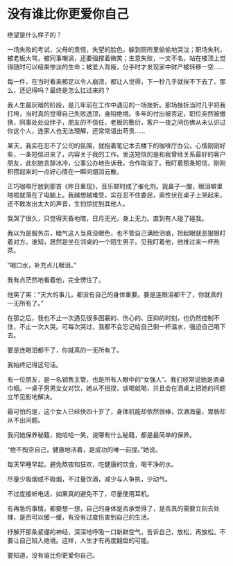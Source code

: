 # 没有谁比你更爱你自己

绝望是什么样子的？ 

一场失败的考试，父母的责怪，失望的脸色，躲到厕所里偷偷地哭泣；职场失利，被老板大骂，被同事嘲讽，还要强撑着微笑；生意失败，一文不名，站在楼顶上觉得随时可以结束惨淡的生命；被爱人背叛，分手时才发现家中财产被转移一空…… 

每一件，在当时看来都足以令人崩溃，都让人觉得，下一秒几乎就挨不下去了。那么，还记得吗？最终是怎么扛过来的？ 

我人生最灰暗的阶段，是几年前在工作中遇见的一场挫折。那场挫折当时几乎将我打垮，当时真的觉得自己失败透顶，身陷绝境。多年的付出被否定，职位突然被撤换，同事处处设绊子，朋友的不信任，老板的敷衍，客户一夜之间仿佛从未认识过你这个人，连家人也无法理解，还常常语出苛责…… 

某天，我实在忍不了公司的氛围，就抱着笔记本去楼下的咖啡厅办公。心情刚刚好些，一条短信进来了，内容关于我的工作。发送短信的是和我曾经关系最好的客户朋友，此刻她言辞冰冷，公事公办地告诉我，合作取消了。我盯着那条短信，刚刚积攒起来的一点好心情在一瞬间烟消云散。 

正巧咖啡厅放到那首《昨日重现》，音乐顿时成了催化剂。我鼻子一酸，眼泪噼里啪啦就落在了电脑上。我越想越难受，实在忍不住委屈，索性伏在桌子上哭起来，还不敢发出太大的声音，生怕惊扰到其他人。 

我哭了很久，只觉得天昏地暗，日月无光，身上无力。直到有人碰了碰我。 

我以为是服务员，暗气这人当真没眼色，也不管自己满脸泪痕，拾起眼就恶狠狠盯着对方。谁知，居然是坐在邻桌的一个陌生男子。见我盯着他，他推过来一杯热茶。 

“喝口水，补充点儿眼泪。” 

我有点茫然地看着他，完全愣住了。 

他笑了笑：“天大的事儿，都没有自己的身体重要。要是连眼泪都干了，你就真的一无所有了。” 

在那之后，我也不止一次遇见很多困窘的、伤心的、压抑的时刻，也仍然控制不住，不止一次大哭。可每次哭过，我都不会忘记给自己倒一杯温水，强迫自己喝下去。 

要是连眼泪都干了，你就真的一无所有了。 

我始终记得这句话。 

有一位朋友，是一名销售主管，也是所有人眼中的“女强人”。我们经常说她是酒桌巾帼。一桌子男男女女对饮，她从不扭捏，该喝就喝，并且会在酒桌上把她的问题立竿见影地解决。 

最可怕的是，这个女人已经快四十岁了，身体机能却依然很棒，饮酒海量，胃肠却从不出问题。 

我问她保养秘籍，她哈哈一笑，说哪有什么秘籍，都是最简单的保养。 

“绝不掏空自己，健康地活着，是成功的唯一前提。”她说。 

每天早睡早起，避免熬夜和狂欢，吃健康的饮食，喝干净的水。 

尽量少吸烟或不吸烟，不过量饮酒，减少与人争执，少动气。 

不过度接听电话，如果真的避免不了，尽量使用耳机。 

有再急的事情，都要想一想，自己的身体是否承受得了，是否真的需要立刻去处理，是否可以缓一缓，有没有过度伤害到自己的生活。 

抒解开那条紧绷的神经，深深地呼吸一口新鲜空气，告诉自己，放松，再放松。不要让自己陷入绝境。这样，人生才有再度翻盘的可能。 

要知道，没有谁比你更爱你自己。